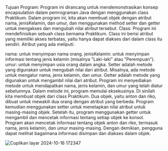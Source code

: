 Tujuan Program: Program ini dirancang untuk mendemonstrasikan konsep encapsulation dalam pemrograman Java dengan menggunakan class Praktikum. Dalam program ini, kita akan membuat objek dengan atribut nama, jenisKelamin, dan umur, dan menggunakan method setter dan getter untuk mengakses dan mengubah nilai atribut tersebut.
Class: Program ini mendefinisikan sebuah class bernama Praktikum. Class ini berisi atribut yang memiliki akses terbatas, yaitu hanya dapat diakses dari dalam class itu sendiri. Atribut yang ada meliputi:

nama: untuk menyimpan nama orang.
jenisKelamin: untuk menyimpan informasi tentang jenis kelamin (misalnya "Laki-laki" atau "Perempuan").
umur: untuk menyimpan usia orang dalam angka.
Setter adalah metode yang digunakan untuk mengubah nilai dari atribut. Misalnya, ada metode untuk mengatur nama, jenis kelamin, dan umur.
Getter adalah metode yang digunakan untuk mengambil nilai dari atribut. Program ini menyediakan metode untuk mendapatkan nama, jenis kelamin, dan umur yang telah diatur sebelumnya.
Dalam metode ini, program memulai eksekusinya. Di sinilah kita membuat objek dari class Praktikum.
Dua objek, yaitu anton dan riko, dibuat untuk mewakili dua orang dengan atribut yang berbeda.
Program kemudian menggunakan setter untuk menetapkan nilai atribut untuk masing-masing objek.
Setelah itu, program menggunakan getter untuk mengambil dan mencetak informasi tentang setiap objek ke konsol.
Program akan mencetak informasi tentang objek anton dan riko, termasuk nama, jenis kelamin, dan umur masing-masing. Dengan demikian, pengguna dapat melihat bagaimana informasi disimpan dan diakses dalam objek.

![Cuplikan layar 2024-10-16 172347](https://github.com/user-attachments/assets/91686188-e083-4607-9c25-70c01a42bb40)

